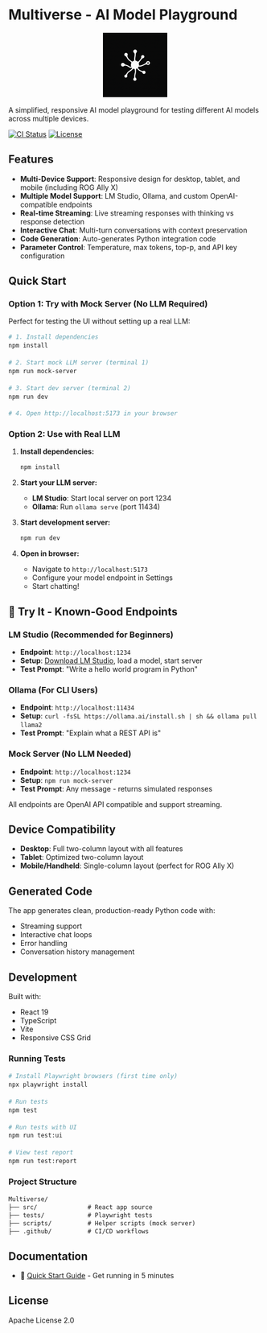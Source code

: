 # Multiverse - AI Model Playground

<div align="center">
  <img src="multiverse_icon.png" alt="Multiverse Icon" width="128" height="128">
</div>

A simplified, responsive AI model playground for testing different AI models across multiple devices.

[![CI Status](../../actions/workflows/ci.yml/badge.svg)](../../actions/workflows/ci.yml)
[![License](https://img.shields.io/badge/License-Apache%202.0-blue.svg)](LICENSE)

## Features

- **Multi-Device Support**: Responsive design for desktop, tablet, and mobile (including ROG Ally X)
- **Multiple Model Support**: LM Studio, Ollama, and custom OpenAI-compatible endpoints
- **Real-time Streaming**: Live streaming responses with thinking vs response detection
- **Interactive Chat**: Multi-turn conversations with context preservation
- **Code Generation**: Auto-generates Python integration code
- **Parameter Control**: Temperature, max tokens, top-p, and API key configuration

## Quick Start

### Option 1: Try with Mock Server (No LLM Required)

Perfect for testing the UI without setting up a real LLM:

```bash
# 1. Install dependencies
npm install

# 2. Start mock LLM server (terminal 1)
npm run mock-server

# 3. Start dev server (terminal 2)
npm run dev

# 4. Open http://localhost:5173 in your browser
```

### Option 2: Use with Real LLM

1. **Install dependencies:**
   ```bash
   npm install
   ```

2. **Start your LLM server:**
   - **LM Studio**: Start local server on port 1234
   - **Ollama**: Run `ollama serve` (port 11434)

3. **Start development server:**
   ```bash
   npm run dev
   ```

4. **Open in browser:**
   - Navigate to `http://localhost:5173`
   - Configure your model endpoint in Settings
   - Start chatting!

## 🧪 Try It - Known-Good Endpoints

### LM Studio (Recommended for Beginners)
- **Endpoint**: `http://localhost:1234`
- **Setup**: [Download LM Studio](https://lmstudio.ai/), load a model, start server
- **Test Prompt**: "Write a hello world program in Python"

### Ollama (For CLI Users)
- **Endpoint**: `http://localhost:11434`
- **Setup**: `curl -fsSL https://ollama.ai/install.sh | sh && ollama pull llama2`
- **Test Prompt**: "Explain what a REST API is"

### Mock Server (No LLM Needed)
- **Endpoint**: `http://localhost:1234`
- **Setup**: `npm run mock-server`
- **Test Prompt**: Any message - returns simulated responses

All endpoints are OpenAI API compatible and support streaming.

## Device Compatibility

- **Desktop**: Full two-column layout with all features
- **Tablet**: Optimized two-column layout
- **Mobile/Handheld**: Single-column layout (perfect for ROG Ally X)

## Generated Code

The app generates clean, production-ready Python code with:
- Streaming support
- Interactive chat loops
- Error handling
- Conversation history management

## Development

Built with:
- React 19
- TypeScript
- Vite
- Responsive CSS Grid

### Running Tests

```bash
# Install Playwright browsers (first time only)
npx playwright install

# Run tests
npm test

# Run tests with UI
npm run test:ui

# View test report
npm run test:report
```

### Project Structure

```
Multiverse/
├── src/              # React app source
├── tests/            # Playwright tests
├── scripts/          # Helper scripts (mock server)
├── .github/          # CI/CD workflows
```

## Documentation

- 🚀 [Quick Start Guide](QUICKSTART.md) - Get running in 5 minutes

## License

Apache License 2.0
